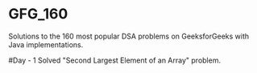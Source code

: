 # GFG_160
Solutions to the 160 most popular DSA problems on GeeksforGeeks with Java implementations.

#Day - 1
Solved "Second Largest Element of an Array" problem.
